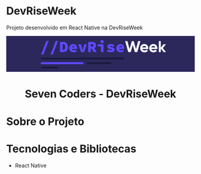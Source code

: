 # DevRiseWeek
Projeto desenvolvido em React Native na DevRiseWeek

<div align="center">

<img src="/assets/logo.png"/>

</div>


<h1 align="center">Seven Coders - DevRiseWeek</h1>

# Sobre o Projeto


# Tecnologias e Bibliotecas
* React Native
